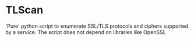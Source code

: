 # TLScan
'Pure' python script to enumerate SSL/TLS protocols and ciphers supported by a service.
The script does not depend on libraries like OpenSSL

